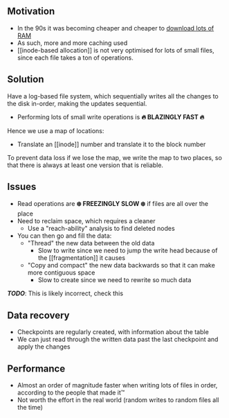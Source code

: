 ## Motivation
- In the 90s it was becoming cheaper and cheaper to [download lots of RAM](https://downloadmoreram.com/)
- As such, more and more caching used
- [[inode-based allocation]] is not very optimised for lots of small files, since each file takes a ton of operations.

## Solution
Have a log-based file system, which sequentially writes all the changes to the disk in-order, making the updates sequential.

- Performing lots of small write operations is **🔥 BLAZINGLY FAST 🔥**

Hence we use a map of locations:
- Translate an [[inode]] number and translate it to the block number

To prevent data loss if we lose the map, we write the map to two places, so that there is always at least one version that is reliable.

## Issues
- Read operations are **❄️ FREEZINGLY SLOW ❄️** if files are all over the place
- Need to reclaim space, which requires a cleaner
	- Use a "reach-ability" analysis to find deleted nodes
- You can then go and fill the data:
	- "Thread" the new data between the old data
		- Slow to write since we need to jump the write head because of the [[fragmentation]] it causes
	- "Copy and compact" the new data backwards so that it can make more contiguous space
		- Slow to create since we need to rewrite so much data

***TODO***: This is likely incorrect, check this

## Data recovery
- Checkpoints are regularly created, with information about the table
- We can just read through the written data past the last checkpoint and apply the changes

## Performance
- Almost an order of magnitude faster when writing lots of files in order, according to the people that made it™
- Not worth the effort in the real world (random writes to random files all the time)
